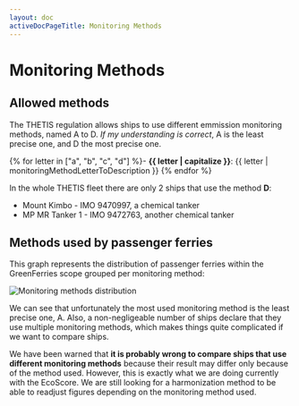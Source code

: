 ```yaml
---
layout: doc
activeDocPageTitle: Monitoring Methods
---
```


# Monitoring Methods

## Allowed methods

The THETIS regulation allows ships to use different emmission monitoring methods, named A to D.
*If my understanding is correct*, A is the least precise one, and D the most precise one.

{% for letter in ["a", "b", "c", "d"] %}- **{{ letter | capitalize }}**: {{ letter | monitoringMethodLetterToDescription }}
{% endfor %}

In the whole THETIS fleet there are only 2 ships that use the method **D**:

- Mount Kimbo - IMO 9470997, a chemical tanker
- MP MR Tanker 1 - IMO 9472763, another chemical tanker

## Methods used by passenger ferries

This graph represents the distribution of passenger ferries within the GreenFerries scope grouped per monitoring method:

![Monitoring methods distribution](/img/doc_monitoring_methods_distribution.svg)

We can see that unfortunately the most used monitoring method is the least precise one, A.
Also, a non-negligeable number of ships declare that they use multiple monitoring methods, which makes things quite complicated if we want to compare ships.

We have been warned that **it is probably wrong to compare ships that use different monitoring methods** because their result may differ only because of the method used. However, this is exactly what we are doing currently with the EcoScore. We are still looking for a harmonization method to be able to readjust figures depending on the monitoring method used.
